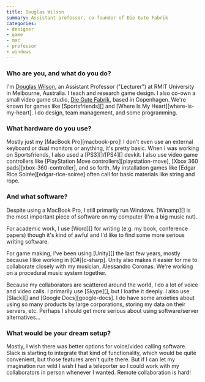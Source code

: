 ```yaml
---
title: Douglas Wilson
summary: Assistant professor, co-founder of Die Gute Fabrik
categories:
- designer
- game
- mac
- professor
- windows
---
```


### Who are you, and what do you do?

I'm [Douglas Wilson](https://twitter.com/doougle "Douglas' Twitter account."), an Assistant Professor ("Lecturer") at RMIT University in Melbourne, Australia. I teach and research game design. I also co-own a small video game studio, [Die Gute Fabrik](http://gutefabrik.com/ "Douglas' game studio."), based in Copenhagen. We're known for games like [Sportsfriends][] and [Where Is My Heart][where-is-my-heart]. I do design, team management, and some programming.

### What hardware do you use?

Mostly just my [MacBook Pro][macbook-pro]! I don't even use an external keyboard or dual monitors or anything, it's pretty basic. When I was working on Sportsfriends, I also used a [PS3][]/[PS4][] devkit. I also use video game controllers like [PlayStation Move controllers][playstation-move], [Xbox 360 pads][xbox-360-controller], and so forth. My installation games like [Edgar Rice Soirée][edgar-rice-soiree] often call for basic materials like string and rope.

### And what software?

Despite using a MacBook Pro, I still primarily run Windows. [Winamp][] is the most important piece of software on my computer (I'm a big music nut).

For academic work, I use [Word][] for writing (e.g. my book, conference papers) though it's kind of awful and I'd like to find some more serious writing software.

For game making, I've been using [Unity][] the last few years, mostly because I like working in [C#][c-sharp]. Unity also makes it easier for me to collaborate closely with my musician, Alessandro Coronas. We're working on a procedural music system together.

Because my collaborators are scattered around the world, I do a lot of voice and video calls. I primarily use [Skype][], but I loathe it deeply. I also use [Slack][] and [Google Docs][google-docs]. I do have some anxieties about using so many products by large corporations, storing my data on their servers, etc. Perhaps I should get more serious about using software/server alternatives...

### What would be your dream setup?

Mostly, I wish there was better options for voice/video calling software. Slack is starting to integrate that kind of functionality, which would be quite convenient, but those features aren't quite there. But if I can let my imagination run wild I wish I had a teleporter so I could work with my collaborators in person whenever I wanted. Remote collaboration is hard! 